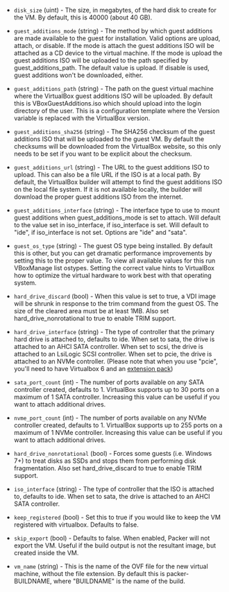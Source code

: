 <!-- Code generated from the comments of the Config struct in builder/virtualbox/iso/builder.go; DO NOT EDIT MANUALLY -->

-   `disk_size` (uint) - The size, in megabytes, of the hard disk to create for the VM. By
    default, this is 40000 (about 40 GB).
    
-   `guest_additions_mode` (string) - The method by which guest additions are made available to the guest for
    installation. Valid options are upload, attach, or disable. If the mode
    is attach the guest additions ISO will be attached as a CD device to the
    virtual machine. If the mode is upload the guest additions ISO will be
    uploaded to the path specified by guest_additions_path. The default
    value is upload. If disable is used, guest additions won't be
    downloaded, either.
    
-   `guest_additions_path` (string) - The path on the guest virtual machine where the VirtualBox guest
    additions ISO will be uploaded. By default this is
    VBoxGuestAdditions.iso which should upload into the login directory of
    the user. This is a configuration template where the Version variable is
    replaced with the VirtualBox version.
    
-   `guest_additions_sha256` (string) - The SHA256 checksum of the guest additions ISO that will be uploaded to
    the guest VM. By default the checksums will be downloaded from the
    VirtualBox website, so this only needs to be set if you want to be
    explicit about the checksum.
    
-   `guest_additions_url` (string) - The URL to the guest additions ISO to upload. This can also be a file
    URL if the ISO is at a local path. By default, the VirtualBox builder
    will attempt to find the guest additions ISO on the local file system.
    If it is not available locally, the builder will download the proper
    guest additions ISO from the internet.
    
-   `guest_additions_interface` (string) - The interface type to use to mount guest additions when
    guest_additions_mode is set to attach. Will default to the value set in
    iso_interface, if iso_interface is set. Will default to "ide", if
    iso_interface is not set. Options are "ide" and "sata".
    
-   `guest_os_type` (string) - The guest OS type being installed. By default this is other, but you can
    get dramatic performance improvements by setting this to the proper
    value. To view all available values for this run VBoxManage list
    ostypes. Setting the correct value hints to VirtualBox how to optimize
    the virtual hardware to work best with that operating system.
    
-   `hard_drive_discard` (bool) - When this value is set to true, a VDI image will be shrunk in response
    to the trim command from the guest OS. The size of the cleared area must
    be at least 1MB. Also set hard_drive_nonrotational to true to enable
    TRIM support.
    
-   `hard_drive_interface` (string) - The type of controller that the primary hard drive is attached to,
    defaults to ide. When set to sata, the drive is attached to an AHCI SATA
    controller. When set to scsi, the drive is attached to an LsiLogic SCSI
    controller. When set to pcie, the drive is attached to an NVMe
    controller. (Please note that when you use "pcie", you'll need to have
    Virtualbox 6 and an [extension pack](https://www.virtualbox.org/wiki/Downloads#VirtualBox6.0.14OracleVMVirtualBoxExtensionPack))
    
-   `sata_port_count` (int) - The number of ports available on any SATA controller created, defaults
    to 1. VirtualBox supports up to 30 ports on a maximum of 1 SATA
    controller. Increasing this value can be useful if you want to attach
    additional drives.
    
-   `nvme_port_count` (int) - The number of ports available on any NVMe controller created, defaults
    to 1. VirtualBox supports up to 255 ports on a maximum of 1 NVMe
    controller. Increasing this value can be useful if you want to attach
    additional drives.
    
-   `hard_drive_nonrotational` (bool) - Forces some guests (i.e. Windows 7+) to treat disks as SSDs and stops
    them from performing disk fragmentation. Also set hard_drive_discard to
    true to enable TRIM support.
    
-   `iso_interface` (string) - The type of controller that the ISO is attached to, defaults to ide.
    When set to sata, the drive is attached to an AHCI SATA controller.
    
-   `keep_registered` (bool) - Set this to true if you would like to keep the VM registered with
    virtualbox. Defaults to false.
    
-   `skip_export` (bool) - Defaults to false. When enabled, Packer will not export the VM. Useful
    if the build output is not the resultant image, but created inside the
    VM.
    
-   `vm_name` (string) - This is the name of the OVF file for the new virtual machine, without
    the file extension. By default this is packer-BUILDNAME, where
    "BUILDNAME" is the name of the build.
    